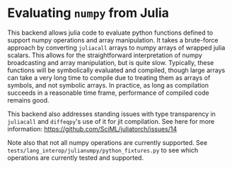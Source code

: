# Evaluating `numpy` from Julia

This backend allows julia code to evaluate python functions defined to support numpy operations and array manipulation.
It takes a brute-force approach by converting `juliacall` arrays to numpy arrays of wrapped julia scalars. This allows
for the straightforward interpretation of numpy broadcasting and array manipulation, but is quite slow. Typically, these
functions will be symbolically evaluated and compiled, though large arrays can take a very long time to compile due to
treating them as arrays of symbols, and not symbolic arrays. In practice, as long as compilation succeeds in a
reasonable time frame, performance of compiled code remains good.

This backend also addresses standing issues with type transparency in `juliacall` and `diffeqpy`'s use of it for
jit compilation. See here for more information: https://github.com/SciML/juliatorch/issues/14

Note also that not all numpy operations are currently supported. See `tests/lang_interop/julianumpy/python_fixtures.py`
to see which operations are currently tested and supported.
